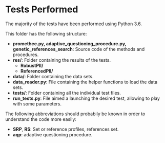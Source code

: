 # Tests Performed

The majority of the tests have been performed using Python 3.6.

This folder has the following structure:

* **promethee.py, adaptive\_questioning\_procedure.py, genetic\_references\_search**: Source code of the methods and procedures. 
* **res/**: Folder containing the results of the tests.
    * **RobustPII/**
    * **ReferencedPII/**
* **data/**: Folder containing the data sets.
* **data\_reader.py**: File containing the helper functions to load the data sets.
* **tests/**: Folder containing all the individual test files.
* **run\_tests.py**: File aimed a launching the desired test, allowing to play with some parameters.


The following abbreviations should probabily be known in order to understand the code more easily:

* **SRP**, **RS**: Set or reference profiles, references set.
* **aqp**: adaptive questioning procedure.
